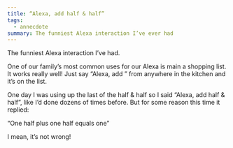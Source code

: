 ```yaml
---
title: “Alexa, add half & half”
tags:
  - annecdote
summary: The funniest Alexa interaction I’ve ever had
---
```

The funniest Alexa interaction I’ve had.


One of our family’s most common uses for our Alexa is main a shopping list. It works really well! Just say “Alexa, add <item name>” from anywhere in the kitchen and it’s on the list.


One day I was using up the last of the half & half so I said “Alexa, add half & half”, like I’d done dozens of times before. But for some reason this time it replied:


“One half plus one half equals one”


I mean, it’s not wrong!

